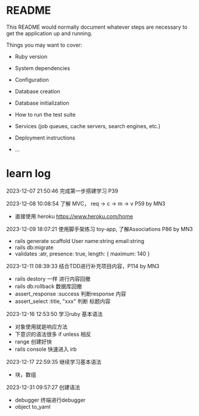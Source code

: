 # README

This README would normally document whatever steps are necessary to get the
application up and running.

Things you may want to cover:

* Ruby version

* System dependencies

* Configuration

* Database creation

* Database initialization

* How to run the test suite

* Services (job queues, cache servers, search engines, etc.)

* Deployment instructions

* ...

# learn log

2023-12-07 21:50:46 完成第一步搭建学习  P39

2023-12-08 10:08:54 了解 MVC， req -> c -> m -> v P59 by MN3
- 直接使用 heroku  https://www.heroku.com/home

2023-12-09 18:07:21 使用脚手架练习 toy-app, 了解Associations P86 by MN3
- rails generate scaffold User name:string email:string 
- rails db:migrate
- validates :atr, presence: true, length: { maximum: 140 } 

2023-12-11 08:39:33  结合TDD进行补充项目内容，P114 by MN3
- rails destory 一样  进行内容回撤
- rails db:rollback 数据库回撤
- assert_response :success  判断response 内容
- assert_select :title, "xxx"  判断 标题内容

2023-12-16 12:53:50  学习ruby 基本语法
- 对象使用就是响应方法
- 下意识的语法很多   if   unless 相反
- range 创建好快
- rails console 快速进入  irb

2023-12-17 22:59:35 继续学习基本语法
- 块，数组

2023-12-31 09:57:27 创建语法
- debugger 终端进行debugger
- object to_yaml
